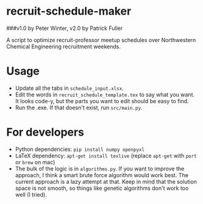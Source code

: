 recruit-schedule-maker
======================

###v1.0 by Peter Winter, v2.0 by Patrick Fuller

A script to optimize recruit-professor meetup schedules over Northwestern Chemical Engineering recruitment weekends.

Usage
=====

* Update all the tabs in `schedule_input.xlsx`.
* Edit the words in `recruit_schedule_template.tex` to say what you want. It looks code-y, but the parts you want to edit should be easy to find.
* Run the .exe. If that doesn't exist, run `src/main.py`.

For developers
==============

* Python dependencies: `pip install numpy openpyxl`
* LaTeX dependency: `apt-get install texlive` (replace `apt-get` with `port` or `brew` on mac)
* The bulk of the logic is in `algorithms.py`. If you want to improve the approach, I think a smart brute force algorithm would work best. The current approach is a lazy attempt at that. Keep in mind that the solution space is not smooth, so things like genetic algorithms don't work too well (I tried).
